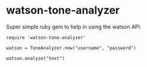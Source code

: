 # watson-tone-analyzer
Super simple ruby gem to help in using the watson API.


```
require 'watson-tone-analyzer'

watson = ToneAnalyzer.new("username", "password")

watson.analyze("text")
```
